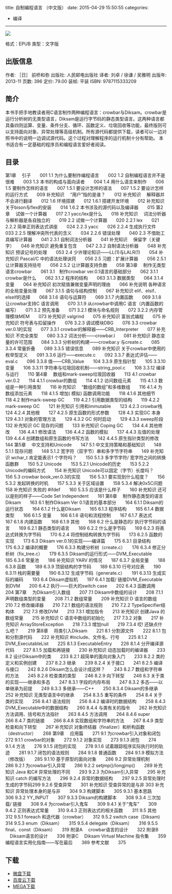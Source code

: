 title: 自制编程语言 （中文版）
date: 2015-04-29 15:50:55
categories:
  - 编译
---

![](http://img3.douban.com/lpic/s27093931.jpg)

格式：EPUB
类型：文字版

<!--more-->

## 出版信息 ##

作者: ［日］ 前桥和弥 
出版社: 人民邮电出版社
译者: 刘卓 / 徐谦 / 吴雅明 
出版年: 2013-11
页数: 396
定价: 79.00
装帧: 平装
ISBN: 9787115333209

## 简介 ##

本书手把手地教读者用C语言制作两种编程语言：crowbar与Diksam。crowbar是运行分析树的无类型语言，Diksam是运行字节码的静态类型语言。这两种语言都具备四则运算、变量、条件分支、循环、函数定义、垃圾回收等功能，最终版则可以支持面向对象、异常处理等高级机制。所有源代码都提供下载，读者可以一边对照书中的说明一边调试源代码。这个过程对理解程序的运行机制十分有帮助。
本书适合有一定基础的程序员和编程语言爱好者阅读。

## 目录 ##

第1章 　引子　　001
1.1 为什么要制作编程语言　　002
1.2 自制编程语言并不是很难　　003
1.3 本书的构成与面向读者　　004
1.4 用什么语言来制作　　006
1.5 要制作怎样的语言　　007
1.5.1 要设计怎样的语法　　007
1.5.2 要设计怎样的运行方式　　009
补充知识 　“用户”指的是谁？　　012
补充知识 　解释器并不会进行翻译　　012
1.6 环境搭建　　012
1.6.1 搭建开发环境　　012
补充知识 关于bison与flex的安装　　014
1.6.2 本书涉及的源代码以及编译器　　015
第2章 　试做一个计算器　　017
2.1 yacc/lex是什么　　018
补充知识 　词法分析器与解析器是各自独立的　　019
2.2 试做一个计算器　　020
2.2.1 lex　　021
2.2.2 简单正则表达式讲座　　024
2.2.3 yacc　　026
2.2.4 生成执行文件　　033
2.2.5 理解冲突所代表的含义　　034
2.2.6 错误处理　　040
2.3 不借助工具编写计算器　　041
2.3.1 自制词法分析器　　041
补充知识 　保留字（关键字）　　046
补充知识 避免重复包含　　047
2.3.2 自制语法分析器　　048
补充知识 预读记号的处理　　053
2.4 少许理论知识——LL(1)与LALR(1)　　054
补充知识 Pascal/C 中的语法处理诀窍　　056
2.5 习题：扩展计算器　　056
2.5.1 让计算器支持括号　　056
2.5.2 让计算器支持负数　　058
第3章 　制作无类型语言crowbar　　061
3.1　制作crowbar ver.0.1语言的基础部分　　062
3.1.1 crowbar是什么　　062
3.1.2 程序的结构　　063
3.1.3 数据类型　　064
3.1.4 变量　　064
补充知识 初次赋值兼做变量声明的理由　　066
补充说明 各种语言的全局变量处理　　067
3.1.5 语句与结构控制　　067
补充知识 elif、elsif、elseif的选择　　068
3.1.6 语句与运算符　　069
3.1.7 内置函数　　069
3.1.8 让crowbar支持C 语言调用　　070
3.1.9 从crowbar中调用C 语言（内置函数的编写）　　071
3.2 预先准备　　071
3.2.1 模块与命名规则　　072
3.2.2 内存管理模块MEM　　073
补充知识 valgrind　　075
补充知识 富翁式编程　　075
补充知识 符号表与扣留操作　　076
3.2.3 调试模块DBG　　076
3.3 crowbar ver.0.1的实现　　077
3.3.1 crowbar的解释器——CRB_Interpreter　　077
补充知识 不完全类型　　080
3.3.2 词法分析——crowbar.l　　081
补充知识 静态变量的许可范围　　084
3.3.3 分析树的构建——crowbar.y 与create.c　　085
3.3.4 常量折叠　　089
3.3.5 错误信息　　089
补充知识 关于crowbar中使用的枚举型定义　　091
3.3.6 运行——execute.c　　092
3.3.7 表达式评估——eval.c　　096
3.3.8 值——CRB_Value　　104
3.3.9 原生指针型　　105
3.3.10 变量　　106
3.3.11 字符串与垃圾回收机制——string_pool.c　　108
3.3.12 编译与运行　　110
第4章 　数组和mark-sweep垃圾回收器　　113
4.1 crowbar ver.0.2　　114
4.1.1 crowbar的数组　　114
4.1.2 访问数组元素　　115
4.1.3 数组是一种引用类型　　116
补充知识 　“数组的数组”和多维数组　　116
4.1.4 为数组添加元素　　118
4.1.5 增加( 模拟) 函数调用功能　　118
4.1.6 其他细节　　118
4.2 制作mark-sweep GC　　119
4.2.1 引用数据类型的结构　　119
4.2.2　mark-sweep GC　　121
补充知识 引用和immutable　　123
4.2.3 crowbar栈　　124
4.2.4 其他根　　127
4.2.5 原生函数的形式参数　　128
4.3 实现GC 本身　　129
4.3.1 对象的管理方法　　129
4.3.2 GC 何时启动　　129
4.3.3 sweep阶段　　132
补充知识 GC 现存的问题　　133
补充知识 Coping GC　　134
4.4 其他修改　　136
4.4.1 修改语法　　136
4.4.2 函数的模拟　　137
4.4.3 左值的处理　　139
4.4.4 创建数组和原生函数的书写方法　　142
4.4.5 原生指针类型的修改　　144
第5章 　中文支持和Unicode　　147
5.1 中文支持策略和基础知识　　148
5.1.1 现存问题　　148
5.1.2 宽字符（双字节）串和多字节字符串　　149
补充知识 wchar_t 肯定能表示1 个字符吗？　　150
5.1.3 多字节字符/ 宽字符之间的转换函数群　　150
5.2 Unicode　　153
5.2.1 Unicode的历史　　153
5.2.2 Unicode的编码方式　　154
补充知识 Unicode可以固定（字节）长度吗？　　156
5.3 crowbar book_ver.0.3的实现　　156
5.3.1 要实现到什么程度？　　156
5.3.2 发起转换的时机　　157
5.3.3 关于区域设置　　158
5.3.4 解决0x5C问题　　158
补充知识 失败的 #ifdef　　160
5.3.5 应该是什么样子　　160
补充知识 还可以是别的样子——Code Set Independent　　161
第6章 　制作静态类型的语言Diksam　　163
6.1 制作Diksam Ver 0.1语言的基本部分　　164
6.1.1 Diksam的运行状态　　164
6.1.2 什么是Diksam　　165
6.1.3 程序结构　　165
6.1.4 数据类型　　166
6.1.5 变量　　166
6.1.6 语句和流程控制　　167
6.1.7 表达式　　167
6.1.8 内建函数　　168
6.1.9 其他　　168
6.2 什么是静态的/ 执行字节码的语言　　169
6.2.1 静态类型的语言　　169
6.2.2 什么是字节码　　169
6.2.3 将表达式转换为字节码　　170
6.2.4 将控制结构转换为字节码　　173
6.2.5 函数的实现　　173
6.3 Diksam ver.0.1的实现——编译篇　　175
6.3.1 目录结构　　175
6.3.2 编译的概要　　176
6.3.3 构建分析树（create.c）　　176
6.3.4 修正分析树（fix_tree.c）　　179
6.3.5 Diksam的运行形式——DVM_Executable　　185
6.3.6 常量池　　186
补充知识 YARV 的情况　　187
6.3.7 全局变量　　188
6.3.8 函数　　189
6.3.9 顶层结构的字节码　　189
6.3.10 行号对应表　　190
6.3.11 栈的需要量　　190
6.3.12 生成字节码（generate.c）　　191
6.3.13 生成实际的编码　　193
6.4 Diksam虚拟机　　197
6.4.1 加载/ 链接DVM_Executable到DVM　　200
6.4.2 执行——巨大的switch case　　202
6.4.3 函数调用　　204
第7章 　为Diksam引入数组　　207
7.1 Diksam中数组的设计　　208
7.1.1 声明数组类型的变量　　208
7.1.2 数组常量　　209
补充知识 D 语言的数组　　210
7.2 修改编译器　　210
7.2.1 数组的语法规则　　210
7.2.2 TypeSpecifier结构体　　212
7.3 修改DVM　　213
7.3.1 增加指令　　213
补充知识 创建Java 的数组常量　　215
补充知识 C 语言中数组的初始化　　217
7.3.2 对象　　217
补充知识 ArrayStoreException　　218
7.3.3 增加null　　219
7.3.4 哎! 还缺点什么吧？　　219
第8章 　将类引入Diksam　　221
8.1 分割源文件　　222
8.1.1 包和分割源代码　　222
补充知识 #include、文件名、行号　　225
8.1.2 DVM_ExecutableList　　225
8.1.3 ExecutableEntry　　226
8.1.4 分开编译源代码　　227
8.1.5 加载和再链接　　230
补充知识 动态加载时的编译器　　233
8.2 设计Diksam中的类　　233
8.2.1 超简单的面向对象入门　　233
8.2.2 类的定义和实例创建　　237
8.2.3 继承　　239
8.2.4 关于接口　　241
8.2.5 编译与接口　　242
8.2.6 Diksam怎么会设计成这样？　　243
8.2.7 数组和字符串的方法　　245
8.2.8 检查类的类型　　246
8.2.9 向下转型　　246
8.3 关于类的实现——继承和多态　　247
8.3.1 字段的内存布局　　247
8.3.2 多态——以单继承为前提　　249
8.3.3 多继承——C++　　250
8.3.4 Diksam的多继承　　252
补充知识 无类型语言中的继承　　254
8.3.5 重写的条件　　254
8.4 关于类的实现　　256
8.4.1 语法规则　　256
8.4.2 编译时的数据结构　　258
8.4.3 DVM_Executable中的数据结构　　260
8.4.4 与类有关的指令　　262
补充知识 方法调用、括号和方法指针　　263
8.4.5 方法调用　　264
8.4.6 super　　266
8.4.7 类的链接　　266
8.4.8 实现数组和字符串的方法　　267
8.4.9 类型检查和向下转型　　267
补充知识 对象终结器（finalizer）和析构函数（destructor）　　268
第9章 　应用篇　　271
9.1 为crowbar引入对象和闭包　　272
9.1.1 crowbar的对象　　272
9.1.2 对象实现　　273
9.1.3 闭包　　274
9.1.4 方法　　276
9.1.5 闭包的实现　　278
9.1.6 试着跟踪程序实际执行时的轨迹　　281
9.1.7 闭包的语法规则　　284
9.1.8 普通函数　　284
9.1.9 模拟方法（修改版）　　285
9.1.10 基于原型的面向对象　　286
9.2 异常处理机制　　286
9.2.1 为crowbar引入异常　　286
9.2.2 setjmp()/longjmp()　　289
补充知识 Java 和C# 异常处理的不同　　293
9.2.3 为Diksam引入异常　　295
补充知识 catch 的编写方法　　296
9.2.4 异常的数据结构　　297
9.2.5 异常处理时生成的字节码299
9.2.6 受查异常　　301
补充知识 受查异常的是与非 303
补充知识 异常处理本身的是与非　　304
9.3 构建脚本　　305
9.3.1 基本思路　　306
9.3.2 YY_INPUT　　307
9.3.3 Diksam的构建脚本　　308
9.3.4 三次加载/ 链接　　308
9.4 为crowbar引入鬼车　　309
9.4.1 关于“鬼车”　　309
9.4.2 正则表达式常量　　310
9.4.3 正则表达式的相关函数　　311
9.5 其他　　312
9.5.1 foreach 和迭代器（crowbar）　　312
9.5.2 switch case（Diksam)　　314
9.5.3 enum（Diksam）　　315
9.5.4 delegate（Diksam）　　316
9.5.5 final、const（Diksam）　　319
附录A 　crowbar语言的设计　　322
附录B 　Diksam语言的设计　　336
附录C 　Diksam Virtual Machine 指令集　　359
编程语言实用化指南——写在最后　　369
参考文献　　375

## 下载 ##

* [微盘下载](http://vdisk.weibo.com/s/aADaW4YROSj3e)
* [百度云下载](http://pan.baidu.com/s/1eQ7xfJc)
* [MEGA下载](https://mega.co.nz/#!HZlmjJ4J!AojNWWw0PDqRA9ICcfSKnaSV49uWTDwYMsQcmj1Hs0I)